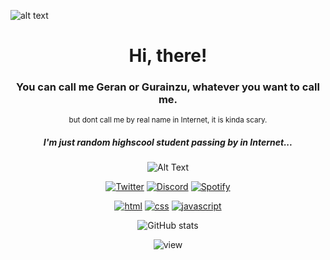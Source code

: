 ![alt text](https://img.wattpad.com/userbgs/jomssans_.1920.62277.jpg)

<div align="center">

# Hi, there!

### You can call me Geran or Gurainzu, whatever you want to call me.

<sub>but dont call me by real name in Internet, it is kinda scary.</sub>

##### I'm just random highscool student passing by in Internet...

![Alt Text](https://media.tenor.com/S2TlbsmiokQAAAAC/border-line-violet.gif)

[![Twitter](https://img.shields.io/badge/-Twitter-1DA1F2?style=for-the-badge&logo=Twitter&logoColor=white)](https://twitter.com/gurainzu)
[![Discord](https://img.shields.io/badge/Discord-5865F2?style=for-the-badge&logo=discord&logoColor=white)](https://discord.gg/JF4S8JuGc5)
[![Spotify](https://img.shields.io/badge/Spotify-1ED760?&style=for-the-badge&logo=spotify&logoColor=white)](https://open.spotify.com/user/gurainzu.)


[![html](https://img.shields.io/badge/html-★★-lightgrey?labelColor=E34F26&logo=HTML5&style=for-the-badge&logoColor=white)](https://www.w3schools.com/html)
[![css](https://img.shields.io/badge/css-★-lightgrey?labelColor=1572B6&logo=CSS3&style=for-the-badge&logoColor=white)](https://www.w3schools.com/css)
[![javascript](https://img.shields.io/badge/javascript--lightgrey?labelColor=F7DF1E&logo=JavaScript&style=for-the-badge&logoColor=black)](https://www.w3schools.com/js)

![GitHub stats](https://github-readme-stats-git-masterrstaa-rickstaa.vercel.app/api?username=gurainzu&theme=dark://github.com/gurainzu)

![view](https://komarev.com/ghpvc/?username=gurainzu&style=flat-square&label=was&nbsp;here!)

  </div>
